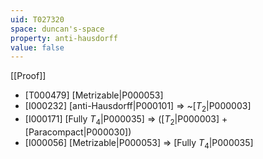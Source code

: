 ```yaml
---
uid: T027320
space: duncan's-space
property: anti-hausdorff
value: false
---
```

[[Proof]]

* [T000479] [Metrizable|P000053]
* [I000232] [anti-Hausdorff|P000101] => ~[$T_2$|P000003]
* [I000171] [Fully $T_4$|P000035] => ([$T_2$|P000003] + [Paracompact|P000030])
* [I000056] [Metrizable|P000053] => [Fully $T_4$|P000035]

